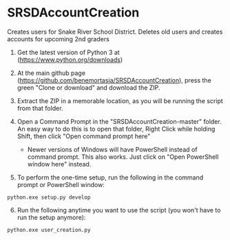# SRSDAccountCreation
Creates users for Snake River School District. Deletes old users and creates accounts for upcoming 2nd graders

1) Get the latest version of Python 3 at (https://www.python.org/downloads)

2) At the main github page (https://github.com/benemortasia/SRSDAccountCreation), press the green "Clone or download" and download the ZIP.

3) Extract the ZIP in a memorable location, as you will be running the script from that folder.

4) Open a Command Prompt in the "SRSDAccountCreation-master" folder. An easy way to do this is to open that folder, Right Click while holding Shift, then click "Open command prompt here"
     * Newer versions of Windows will have PowerShell instead of command prompt. This also works. Just click on "Open PowerShell window here" instead.
     
5) To perform the one-time setup, run the following in the command prompt or PowerShell window:

  ```python.exe setup.py develop```

6) Run the following anytime you want to use the script (you won't have to run the setup anymore):

  ```python.exe user_creation.py```
